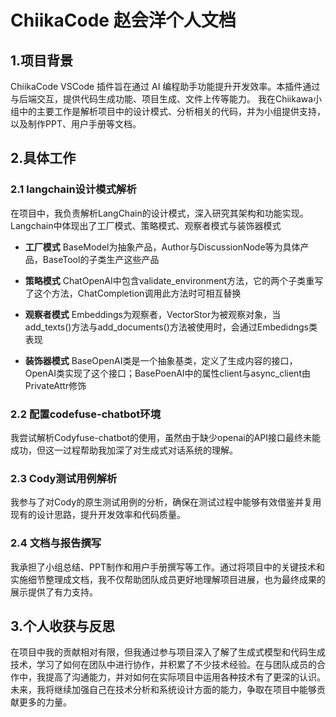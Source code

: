 # ChiikaCode 赵会洋个人文档

## 1.项目背景

ChiikaCode VSCode 插件旨在通过 AI 编程助手功能提升开发效率。本插件通过与后端交互，提供代码生成功能、项目生成、文件上传等能力。
我在Chiikawa小组中的主要工作是解析项目中的设计模式、分析相关的代码，并为小组提供支持，以及制作PPT、用户手册等文档。

## 2.具体工作

### 2.1 langchain设计模式解析

在项目中，我负责解析LangChain的设计模式，深入研究其架构和功能实现。Langchain中体现出了工厂模式、策略模式、观察者模式与装饰器模式

- **工厂模式**
  BaseModel为抽象产品，Author与DiscussionNode等为具体产品，BaseTool的子类生产这些产品

- **策略模式**
  ChatOpenAI中包含validate_environment方法，它的两个子类重写了这个方法，ChatCompletion调用此方法时可相互替换

- **观察者模式**
  Embeddings为观察者，VectorStor为被观察对象，当add_texts()方法与add_documents()方法被使用时，会通过Embedidngs类表现

- **装饰器模式**
  BaseOpenAI类是一个抽象基类，定义了生成内容的接口，OpenAI类实现了这个接口；BasePoenAI中的属性client与async_client由PrivateAttr修饰

### 2.2 配置codefuse-chatbot环境

我尝试解析Codyfuse-chatbot的使用，虽然由于缺少openai的API接口最终未能成功，但这一过程帮助我加深了对生成式对话系统的理解。

### 2.3 Cody测试用例解析

我参与了对Cody的原生测试用例的分析，确保在测试过程中能够有效借鉴并复用现有的设计思路，提升开发效率和代码质量。

### 2.4 文档与报告撰写

我承担了小组总结、PPT制作和用户手册撰写等工作。通过将项目中的关键技术和实施细节整理成文档，我不仅帮助团队成员更好地理解项目进展，也为最终成果的展示提供了有力支持。

## 3.个人收获与反思

在项目中我的贡献相对有限，但我通过参与项目深入了解了生成式模型和代码生成技术，学习了如何在团队中进行协作，并积累了不少技术经验。在与团队成员的合作中，我提高了沟通能力，并对如何在实际项目中运用各种技术有了更深的认识。未来，我将继续加强自己在技术分析和系统设计方面的能力，争取在项目中能够贡献更多的力量。
